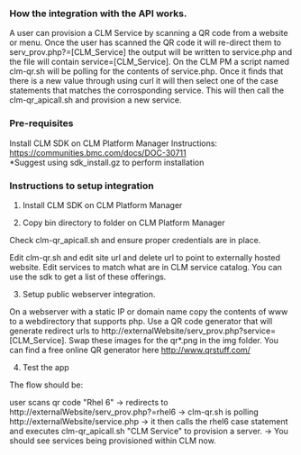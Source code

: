 ### How the integration with the API works. ###

A user can provision a CLM Service by scanning a QR code from a website or menu.  Once the user has scanned the QR code it will re-direct them to serv_prov.php?=[CLM_Service] the output will be written to service.php and the file will contain service=[CLM_Service].  On the CLM PM a script named clm-qr.sh will be polling for the contents of service.php.  Once it finds that there is a new value through using curl it will then select one of the case statements that matches the corrosponding service.  This will then call the clm-qr_apicall.sh and provision a new service.

### Pre-requisites ###

Install CLM SDK on CLM Platform Manager
Instructions: https://communities.bmc.com/docs/DOC-30711  
*Suggest using sdk_install.gz to perform installation

### Instructions to setup integration ###

1. Install CLM SDK on CLM Platform Manager

2. Copy bin directory to folder on CLM Platform Manager

Check clm-qr_apicall.sh and ensure proper credentials are in place.

Edit clm-qr.sh and edit site url and delete url to point to externally hosted website. Edit services to match what are in CLM service catalog.  You can use the sdk to get a list of these offerings.

3. Setup public webserver integration.

On a webserver with a static IP or domain name copy the contents of www to a webdirectory that supports php.  Use a QR code generator that will generate redirect urls to http://externalWebsite/serv_prov.php?service=[CLM_Service].  Swap these images for the qr*.png in the img folder.  You can find a free online QR generator here http://www.qrstuff.com/

4. Test the app

The flow should be:

user scans qr code "Rhel 6" 
-> redirects to http://externalWebsite/serv_prov.php?=rhel6 
-> clm-qr.sh is polling http://externalWebsite/service.php 
-> it then calls the rhel6 case statement and executes clm-qr_apicall.sh "CLM Service" <description name> to provision a server. 
-> You should see services being provisioned within CLM now. 
